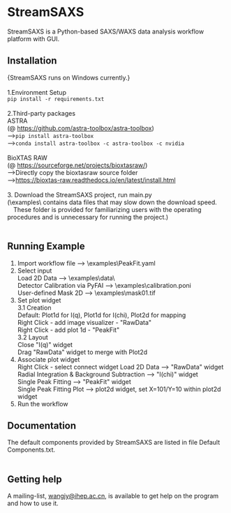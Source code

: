 # StreamSAXS <br>
StreamSAXS is a Python-based SAXS/WAXS data analysis workflow platform with GUI. <br>
## Installation <br>
{StreamSAXS runs on Windows currently.} <br>
<br>
1.Environment Setup <br>
`pip install -r requirements.txt` <br>
<br>
2.Third-party packages <br>
ASTRA <br>
(@ https://github.com/astra-toolbox/astra-toolbox) <br>
-->`pip install astra-toolbox` <br>
-->`conda install astra-toolbox -c astra-toolbox -c nvidia` <br>
<br>
BioXTAS RAW <br>
(@ https://sourceforge.net/projects/bioxtasraw/) <br> 
-->Directly copy the bioxtasraw source folder <br>
-->https://bioxtas-raw.readthedocs.io/en/latest/install.html <br>
<br>
3. Download the StreamSAXS project, run main.py <br>
(\examples\ contains data files that may slow down the download speed. <br>
&emsp;These folder is provided for familiarizing users with the operating procedures and is unnecessary for running the project.) <br>
<br>
## Running Example <br>
1. Import workflow file --> \examples\PeakFit.yaml <br>
2. Select input <br>
   Load 2D Data -->  \examples\data\  <br>
   Detector Calibration via PyFAI --> \examples\calibration.poni <br>
   User-defined Mask 2D --> \examples\mask01.tif <br>
3. Set plot widget <br>
   3.1 Creation <br>
     Default: Plot1d for I(q), Plot1d for I(chi), Plot2d for mapping <br>
     Right Click - add image visualizer - "RawData" <br>
     Right Click - add plot 1d - "PeakFit" <br>
   3.2 Layout <br>
     Close "I(q)" widget <br>
     Drag "RawData" widget to merge with Plot2d <br>
3. Associate plot widget <br>
   Right Click - select connect widget
   Load 2D Data -->  "RawData" widget <br>
   Radial Integration & Background Subtraction --> "I(chi)" widget <br>
   Single Peak Fitting --> "PeakFit" widget <br>
   Single Peak Fitting Plot --> plot2d widget, set X=101/Y=10 within plot2d widget <br>
4. Run the workflow <br>
   
## Documentation <br>
The default components provided by StreamSAXS are listed in file Default Components.txt.<br>
<br>
## Getting help
A mailing-list, wangjy@ihep.ac.cn, is available to get help on the program and how to use it. 
